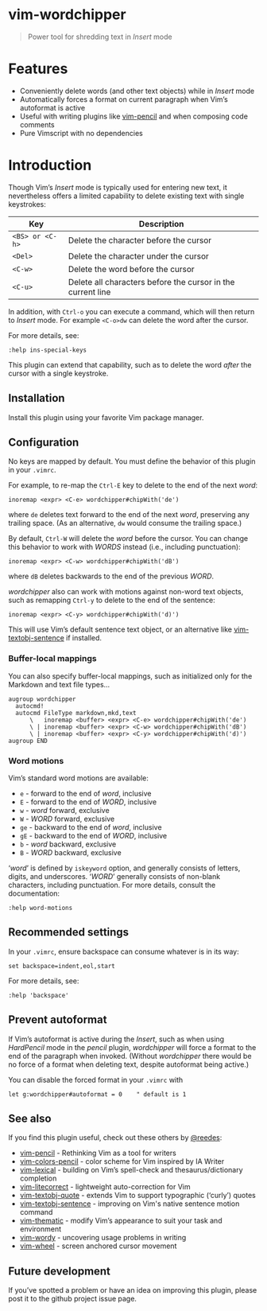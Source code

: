 # vim-wordchipper

> Power tool for shredding text in *Insert* mode

# Features

* Conveniently delete words (and other text objects) while in *Insert* mode
* Automatically forces a format on current paragraph when Vim’s autoformat
  is active
* Useful with writing plugins like [vim-pencil][pn] and when composing
  code comments
* Pure Vimscript with no dependencies

# Introduction

Though Vim’s *Insert* mode is typically used for entering new text, it
nevertheless offers a limited capability to delete existing text with
single keystrokes:

| Key                | Description
| ------------------ | -------------------------------------------------
| `<BS> or <C-h>`    | Delete the character before the cursor
| `<Del>`            | Delete the character under the cursor
| `<C-w>`            | Delete the word before the cursor
| `<C-u>`            | Delete all characters before the cursor in the current line

In addition, with `Ctrl-o` you can execute a command, which will then
return to *Insert* mode. For example `<C-o>dw` can delete the word after
the cursor.

For more details, see:

```vim
:help ins-special-keys
```

This plugin can extend that capability, such as to delete the word _after_
the cursor with a single keystroke.

## Installation

Install this plugin using your favorite Vim package manager.

## Configuration

No keys are mapped by default. You must define the behavior of this plugin
in your `.vimrc`.

For example, to re-map the `Ctrl-E` key to delete to the end of the next
_word_:

```vim
inoremap <expr> <C-e> wordchipper#chipWith('de')
```

where `de` deletes text forward to the end of the next _word_, preserving
any trailing space. (As an alternative, `dw` would consume the trailing
space.)

By default, `Ctrl-W` will delete the _word_ before the cursor. You can
change this behavior to work with _WORDS_ instead (i.e., including
punctuation):

```vim
inoremap <expr> <C-w> wordchipper#chipWith('dB')
```

where `dB` deletes backwards to the end of the previous _WORD_.

_wordchipper_ also can work with motions against non-word text objects,
such as remapping `Ctrl-y` to delete to the end of the sentence:

```vim
inoremap <expr> <C-y> wordchipper#chipWith('d)')
```

This will use Vim’s default sentence text object, or an alternative like
[vim-textobj-sentence][ts] if installed.


### Buffer-local mappings

You can also specify buffer-local mappings, such as initialized only for
the Markdown and text file types...

```vim
augroup wordchipper
  autocmd!
  autocmd FileType markdown,mkd,text
      \   inoremap <buffer> <expr> <C-e> wordchipper#chipWith('de')
      \ | inoremap <buffer> <expr> <C-w> wordchipper#chipWith('dB')
      \ | inoremap <buffer> <expr> <C-y> wordchipper#chipWith('d)')
augroup END
```

### Word motions

Vim’s standard word motions are available:

* `e` - forward to the end of _word_, inclusive
* `E` - forward to the end of _WORD_, inclusive
* `w` - _word_ forward, exclusive
* `W` - _WORD_ forward, exclusive
* `ge` - backward to the end of _word_, inclusive
* `gE` - backward to the end of _WORD_, inclusive
* `b` - _word_ backward, exclusive
* `B` - _WORD_ backward, exclusive

‘_word_’ is defined by `iskeyword` option, and generally consists of
letters, digits, and underscores. ‘_WORD_’ generally consists of non-blank
characters, including punctuation. For more details, consult the
documentation:

```vim
:help word-motions
```

## Recommended settings

In your `.vimrc`, ensure backspace can consume whatever is in its way:

```vim
set backspace=indent,eol,start
```

For more details, see:

```vim
:help 'backspace'
```

## Prevent autoformat

If Vim’s autoformat is active during the *Insert*, such as when using
_HardPencil_ mode in the _pencil_ plugin, _wordchipper_ will force
a format to the end of the paragraph when invoked. (Without _wordchipper_
there would be no force of a format when deleting text, despite autoformat
being active.)

You can disable the forced format in your `.vimrc` with

```vim
let g:wordchipper#autoformat = 0    " default is 1
```

## See also

If you find this plugin useful, check out these others by [@reedes][re]:

* [vim-pencil][pn] - Rethinking Vim as a tool for writers
* [vim-colors-pencil][cp] - color scheme for Vim inspired by IA Writer
* [vim-lexical][lx] - building on Vim’s spell-check and thesaurus/dictionary completion
* [vim-litecorrect][lc] - lightweight auto-correction for Vim
* [vim-textobj-quote][qu] - extends Vim to support typographic (‘curly’) quotes
* [vim-textobj-sentence][ts] - improving on Vim's native sentence motion command
* [vim-thematic][th] - modify Vim’s appearance to suit your task and environment
* [vim-wordy][wo] - uncovering usage problems in writing
* [vim-wheel][wh] - screen anchored cursor movement

[re]: http://github.com/reedes
[cp]: http://github.com/reedes/vim-colors-pencil
[pn]: http://github.com/reedes/vim-pencil
[lx]: http://github.com/reedes/vim-lexical
[lc]: http://github.com/reedes/vim-litecorrect
[qu]: http://github.com/reedes/vim-textobj-quote
[ts]: http://github.com/reedes/vim-textobj-sentence
[th]: http://github.com/reedes/vim-thematic
[wo]: http://github.com/reedes/vim-wordy
[wh]: http://github.com/reedes/vim-wheel

## Future development

If you’ve spotted a problem or have an idea on improving this plugin,
please post it to the github project issue page.

